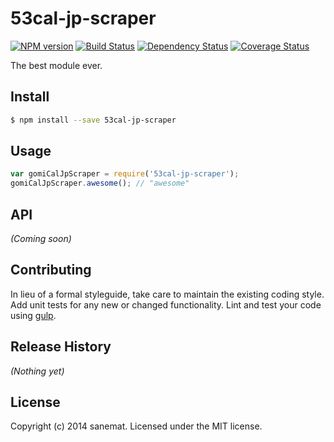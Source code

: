 # 53cal-jp-scraper
[![NPM version][npm-image]][npm-url] [![Build Status][travis-image]][travis-url] [![Dependency Status][daviddm-url]][daviddm-image] [![Coverage Status][coveralls-image]][coveralls-url]

The best module ever.


## Install

```bash
$ npm install --save 53cal-jp-scraper
```


## Usage

```javascript
var gomiCalJpScraper = require('53cal-jp-scraper');
gomiCalJpScraper.awesome(); // "awesome"
```

## API

_(Coming soon)_


## Contributing

In lieu of a formal styleguide, take care to maintain the existing coding style. Add unit tests for any new or changed functionality. Lint and test your code using [gulp](http://gulpjs.com/).


## Release History

_(Nothing yet)_


## License

Copyright (c) 2014 sanemat. Licensed under the MIT license.



[npm-url]: https://npmjs.org/package/53cal-jp-scraper
[npm-image]: https://badge.fury.io/js/53cal-jp-scraper.svg
[travis-url]: https://travis-ci.org/sanemat/node-53cal-jp-scraper
[travis-image]: https://travis-ci.org/sanemat/node-53cal-jp-scraper.svg?branch=master
[daviddm-url]: https://david-dm.org/sanemat/node-53cal-jp-scraper.svg?theme=shields.io
[daviddm-image]: https://david-dm.org/sanemat/node-53cal-jp-scraper
[coveralls-url]: https://coveralls.io/r/sanemat/node-53cal-jp-scraper
[coveralls-image]: https://coveralls.io/repos/sanemat/node-53cal-jp-scraper/badge.png
